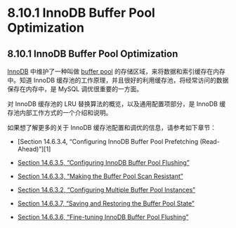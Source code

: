 #  8.10.1 InnoDB Buffer Pool Optimization

## 8.10.1 InnoDB Buffer Pool Optimization

[InnoDB][7] 中维护了一种叫做 [buffer pool][8] 的存储区域，来将数据和索引缓存在内存中。知道 InnoDB 缓存池的工作原理，并且很好的利用缓存池，将经常访问的数据保存在内存中，是 MySQL 调优很重要的一方面。

对 InnoDB 缓存池的 LRU 替换算法的概览，以及通用配置项部分，是 InnoDB 缓存池内部工作方式的一个介绍和说明。
	
如果想了解更多的关于 InnoDB 缓存池配置和调优的信息，请参考如下章节：

*   [Section 14.6.3.4, “Configuring InnoDB Buffer Pool Prefetching (Read-Ahead)”][1]

*   [Section 14.6.3.5, “Configuring InnoDB Buffer Pool Flushing”][2]

*   [Section 14.6.3.3, “Making the Buffer Pool Scan Resistant”][3]

*   [Section 14.6.3.2, “Configuring Multiple Buffer Pool Instances”][4]

*   [Section 14.6.3.7, “Saving and Restoring the Buffer Pool State”][5]

*   [Section 14.6.3.6, “Fine-tuning InnoDB Buffer Pool Flushing”][6]

[a]:
[1]:innodb-storage-engine.html#innodb-performance-read_ahead
[2]:innodb-storage-engine.html#innodb-performance-adaptive_flushing
[3]:innodb-storage-engine.html#innodb-performance-midpoint_insertion
[4]:innodb-storage-engine.html#innodb-multiple-buffer-pools
[5]:innodb-storage-engine.html#innodb-preload-buffer-pool
[6]:innodb-storage-engine.html#innodb-lru-background-flushing
[7]:innodb-storage-engine.html
[8]:glossary.html#glos_buffer_pool
[9]:innodb-storage-engine.html#innodb-buffer-pool